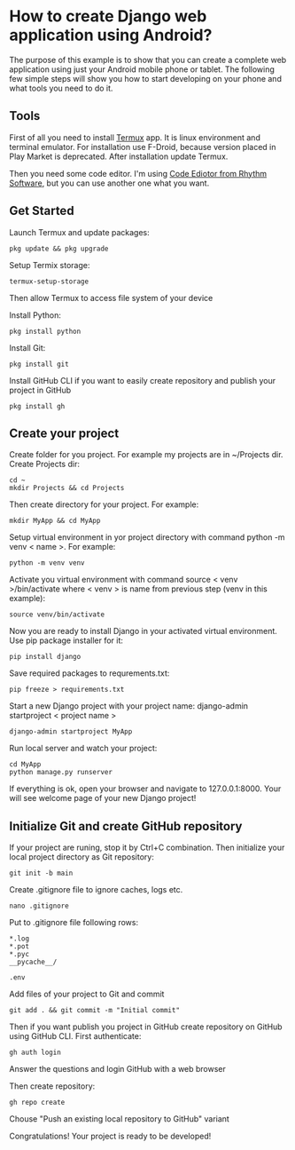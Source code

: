 # How to create Django web application using Android?

The purpose of this example is to show that you can create a complete web application using just your Android mobile phone or tablet. The following few simple steps will show you how to start developing on your phone and what tools you need to do it.

## Tools

First of all you need to install [Termux](https://termux.com/) app. It is linux environment and terminal emulator. For installation use F-Droid, because version placed in Play Market is deprecated. After installation update Termux.

Then you need some code editor. I'm using [Code Ediotor from Rhythm Software](https://play.google.com/store/apps/details?id=com.rhmsoft.code), but you can use another one what you want.

## Get Started

Launch Termux and update packages:
```
pkg update && pkg upgrade
```

Setup Termix storage:
```
termux-setup-storage
```
Then allow Termux to access file system of your device

Install Python:
```
pkg install python
```

Install Git:
```
pkg install git
```

Install GitHub CLI if you want to easily create repository and publish your project in GitHub
```
pkg install gh
```

## Create your project

Create folder for you project. For example my projects are in ~/Projects dir. Create Projects dir:
```
cd ~
mkdir Projects && cd Projects
```

Then create directory for your project. For example:
```
mkdir MyApp && cd MyApp
```

Setup virtual environment in yor project directory with command python -m venv < name >. For example:
```
python -m venv venv
```
  
Activate you virtual environment with command source < venv >/bin/activate where < venv > is name from previous step (venv in this example):
```
source venv/bin/activate
```

Now you are ready to install Django in your activated virtual environment. Use pip package installer for it:
```
pip install django
```
  
Save required packages to requrements.txt:
```
pip freeze > requirements.txt
```
  
Start a new Django project with your project name: django-admin startproject < project name >
```
django-admin startproject MyApp
```
  
Run local server and watch your project:
```
cd MyApp
python manage.py runserver
```
If everything is ok, open your browser and navigate to 127.0.0.1:8000. Your will see welcome page of your new Django project!
  
## Initialize Git and create GitHub repository
  
If your project are runing, stop it by Ctrl+C combination.
Then initialize your local project directory as Git repository:
```
git init -b main
```
  
Create .gitignore file to ignore caches, logs etc.
```
nano .gitignore
```
Put to .gitignore file following rows:
```
*.log
*.pot
*.pyc
__pycache__/

.env
```
  
Add files of your project to Git and commit
```
git add . && git commit -m "Initial commit"
```
  
Then if you want publish you project in GitHub create repository on GitHub using GitHub CLI. First authenticate:
```
gh auth login
```
Answer the questions and login GitHub with a web browser
  
Then create repository:
```
gh repo create  
```
Chouse "Push an existing local repository to GitHub" variant
  
Congratulations! Your project is ready to be developed!
